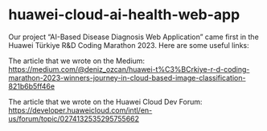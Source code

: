 # huawei-cloud-ai-health-web-app
Our project “AI-Based Disease Diagnosis Web Application” came first in the Huawei Türkiye R&D Coding Marathon 2023. 
Here are some useful links:

The article that we wrote on the Medium: https://medium.com/@deniz_ozcan/huawei-t%C3%BCrkiye-r-d-coding-marathon-2023-winners-journey-in-cloud-based-image-classification-821b6b5ff46e

The article that we wrote on the Huawei Cloud Dev Forum: https://developer.huaweicloud.com/intl/en-us/forum/topic/0274132535295755662

